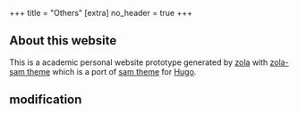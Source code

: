+++
title = "Others"
[extra]
no_header = true
+++
## About this website
This is a academic personal website prototype generated by [zola][zola] with [zola-sam theme][repository] which is a port of [sam theme][original] for [Hugo][hugo].

<!-- See the [repository][repository] for information on how to set it up.  -->

[zola]: https://getzola.org
[original]: https://github.com/victoriadotdev/hugo-theme-sam
[hugo]: https://gohugo.io
[repository]: https://github.com/janbaudisch/zola-sam

## modification